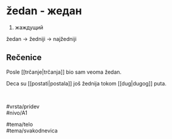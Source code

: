 # žedan - жедан

1. жаждущий  

žedan → žedniji → najžedniji  

## Rečenice

Posle [[trčanje|trčanja]] bio sam veoma žedan.  

Deca su [[postati|postala]] još žednija tokom [[dug|dugog]] puta.  

<br>

#vrsta/pridev  
#nivo/A1  

#tema/telo  
#tema/svakodnevica  
